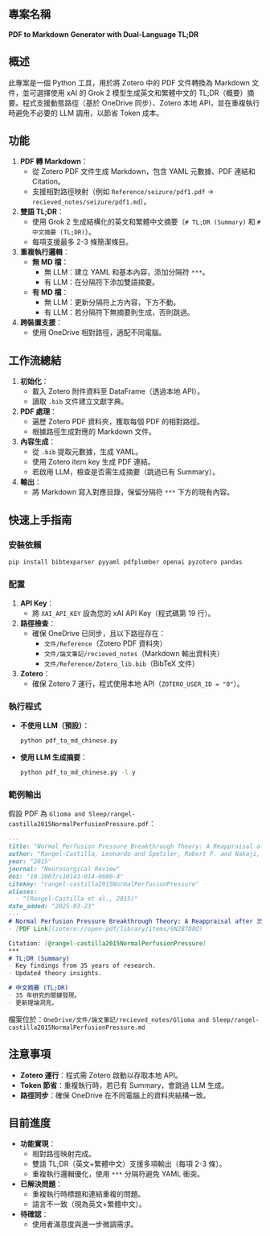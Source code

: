 ## 專案名稱
**PDF to Markdown Generator with Dual-Language TL;DR**

## 概述
此專案是一個 Python 工具，用於將 Zotero 中的 PDF 文件轉換為 Markdown 文件，並可選擇使用 xAI 的 Grok 2 模型生成英文和繁體中文的 TL;DR（概要）摘要。程式支援動態路徑（基於 OneDrive 同步）、Zotero 本地 API，並在重複執行時避免不必要的 LLM 調用，以節省 Token 成本。

## 功能
1. **PDF 轉 Markdown**：
   - 從 Zotero PDF 文件生成 Markdown，包含 YAML 元數據、PDF 連結和 Citation。
   - 支援相對路徑映射（例如 `Reference/seizure/pdf1.pdf` -> `recieved_notes/seizure/pdf1.md`）。
2. **雙語 TL;DR**：
   - 使用 Grok 2 生成結構化的英文和繁體中文摘要（`# TL;DR (Summary)` 和 `# 中文摘要 (TL;DR)`）。
   - 每項支援最多 2-3 條簡潔條目。
3. **重複執行邏輯**：
   - **無 MD 檔**：
     - 無 LLM：建立 YAML 和基本內容，添加分隔符 `***`。
     - 有 LLM：在分隔符下添加雙語摘要。
   - **有 MD 檔**：
     - 無 LLM：更新分隔符上方內容，下方不動。
     - 有 LLM：若分隔符下無摘要則生成，否則跳過。
4. **跨裝置支援**：
   - 使用 OneDrive 相對路徑，適配不同電腦。

## 工作流總結
1. **初始化**：
   - 載入 Zotero 附件資料至 DataFrame（透過本地 API）。
   - 讀取 `.bib` 文件建立文獻字典。
2. **PDF 處理**：
   - 遍歷 Zotero PDF 資料夾，獲取每個 PDF 的相對路徑。
   - 根據路徑生成對應的 Markdown 文件。
3. **內容生成**：
   - 從 `.bib` 提取元數據，生成 YAML。
   - 使用 Zotero item key 生成 PDF 連結。
   - 若啟用 LLM，檢查是否需生成摘要（跳過已有 Summary）。
4. **輸出**：
   - 將 Markdown 寫入對應目錄，保留分隔符 `***` 下方的現有內容。

## 快速上手指南
### 安裝依賴
```bash
pip install bibtexparser pyyaml pdfplumber openai pyzotero pandas
```

### 配置
1. **API Key**：
   - 將 `XAI_API_KEY` 設為您的 xAI API Key（程式碼第 19 行）。
2. **路徑檢查**：
   - 確保 OneDrive 已同步，且以下路徑存在：
     - `文件/Reference`（Zotero PDF 資料夾）
     - `文件/論文筆記/recieved_notes`（Markdown 輸出資料夾）
     - `文件/Reference/Zotero_lib.bib`（BibTeX 文件）
3. **Zotero**：
   - 確保 Zotero 7 運行，程式使用本地 API（`ZOTERO_USER_ID = "0"`）。

### 執行程式
- **不使用 LLM（預設）**：
  ```bash
  python pdf_to_md_chinese.py
  ```
- **使用 LLM 生成摘要**：
  ```bash
  python pdf_to_md_chinese.py -l y
  ```

### 範例輸出
假設 PDF 為 `Glioma and Sleep/rangel-castilla2015NormalPerfusionPressure.pdf`：
```markdown
---
title: "Normal Perfusion Pressure Breakthrough Theory: A Reappraisal after 35 Years"
author: "Rangel-Castilla, Leonardo and Spetzler, Robert F. and Nakaji, Peter"
year: "2015"
journal: "Neurosurgical Review"
doi: "10.1007/s10143-014-0600-4"
citekey: "rangel-castilla2015NormalPerfusionPressure"
aliases:
  - "(Rangel-Castilla et al., 2015)"
date_added: "2025-03-23"
---
# Normal Perfusion Pressure Breakthrough Theory: A Reappraisal after 35 Years
- [PDF Link](zotero://open-pdf/library/items/6N2B7D8Q)

Citation: [@rangel-castilla2015NormalPerfusionPressure]
***
# TL;DR (Summary)
- Key findings from 35 years of research.
- Updated theory insights.

# 中文摘要 (TL;DR)
- 35 年研究的關鍵發現。
- 更新理論洞見。
```
檔案位於：`OneDrive/文件/論文筆記/recieved_notes/Glioma and Sleep/rangel-castilla2015NormalPerfusionPressure.md`

## 注意事項
- **Zotero 運行**：程式需 Zotero 啟動以存取本地 API。
- **Token 節省**：重複執行時，若已有 Summary，會跳過 LLM 生成。
- **路徑同步**：確保 OneDrive 在不同電腦上的資料夾結構一致。

## 目前進度
- **功能實現**：
  - 相對路徑映射完成。
  - 雙語 TL;DR（英文+繁體中文）支援多項輸出（每項 2-3 條）。
  - 重複執行邏輯優化，使用 `***` 分隔符避免 YAML 衝突。
- **已解決問題**：
  - 重複執行時標題和連結重複的問題。
  - 語言不一致（現為英文+繁體中文）。
- **待確認**：
  - 使用者滿意度與進一步微調需求。
